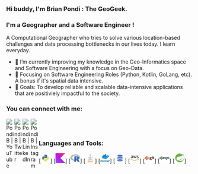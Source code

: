 ### Hi buddy, I'm Brian Pondi : The GeoGeek.

### I'm a Geographer and a Software Engineer !
A Computational Geographer who tries to solve various location-based challenges and data processing bottlenecks in our lives today. I learn everyday.
- 🔭 I’m currently improving my knowledge in the Geo-Informatics space and Software Engineering with a focus on Geo-Data.
- 🌱 Focusing on Software Engineering Roles (Python, Kotlin, GoLang, etc). A bonus if it's spatial data intensive. 
- 🥅 Goals: To develop reliable and scalable data-intensive applications that are positiviely impactful to the society.


### You can connect with me:

[<img align="left" alt="PondiB | YouTube" width="22px" src="https://cdn.jsdelivr.net/npm/simple-icons@v3/icons/youtube.svg" />][youtube]
[<img align="left" alt="PondiB  | Twitter" width="22px" src="https://cdn.jsdelivr.net/npm/simple-icons@v3/icons/twitter.svg" />][twitter]
[<img align="left" alt="PondiB  | LinkedIn" width="22px" src="https://cdn.jsdelivr.net/npm/simple-icons@v3/icons/linkedin.svg" />][linkedin]
[<img align="left" alt="PondiB  | Instagram" width="22px" src="https://cdn.jsdelivr.net/npm/simple-icons@v3/icons/instagram.svg" />][instagram]

<br />
<br />

### Languages and Tools:

[<img  alt="Python" width="26px" src="https://raw.githubusercontent.com/github/explore/80688e429a7d4ef2fca1e82350fe8e3517d3494d/topics/python/python.png" />]
[<img  alt="Kotlin" width="26px" src="https://raw.githubusercontent.com/github/explore/80688e429a7d4ef2fca1e82350fe8e3517d3494d/topics/kotlin/kotlin.png" />]
[<img  alt="R" width="26px" src="https://raw.githubusercontent.com/github/explore/80688e429a7d4ef2fca1e82350fe8e3517d3494d/topics/r/r.png" />]
[<img  alt="Java" width="26px" src="https://raw.githubusercontent.com/github/explore/80688e429a7d4ef2fca1e82350fe8e3517d3494d/topics/java/java.png" />]
[<img  alt="Docker" width="26px" src="https://raw.githubusercontent.com/github/explore/80688e429a7d4ef2fca1e82350fe8e3517d3494d/topics/docker/docker.png" />]
[<img  alt="SQL" width="26px" src="https://raw.githubusercontent.com/github/explore/80688e429a7d4ef2fca1e82350fe8e3517d3494d/topics/sql/sql.png" />]
[<img  alt="AWS" width="26px" src="https://raw.githubusercontent.com/github/explore/80688e429a7d4ef2fca1e82350fe8e3517d3494d/topics/aws/aws.png" />]
[<img  alt="Git" width="26px" src="https://raw.githubusercontent.com/github/explore/80688e429a7d4ef2fca1e82350fe8e3517d3494d/topics/git/git.png" />]
[<img  alt="Django" width="26px" src="https://raw.githubusercontent.com/github/explore/80688e429a7d4ef2fca1e82350fe8e3517d3494d/topics/django/django.png" />]
[<img  alt="Spring Boot" width="26px" src="https://raw.githubusercontent.com/github/explore/80688e429a7d4ef2fca1e82350fe8e3517d3494d/topics/spring-boot/spring-boot.png" />]


<br />

[twitter]: https://twitter.com/PondiB
[youtube]: https://youtube.com/BrianPondiGeoGeek
[instagram]: https://www.instagram.com/just_being_pondi/
[linkedin]: https://www.linkedin.com/in/brian-pondi/
